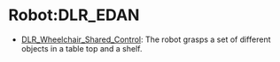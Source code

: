 # Robot:DLR_EDAN

- [DLR_Wheelchair_Shared_Control](oed-playground/tree/master/pages/datasets/dlr_edan_shared_control_converted_externally_to_rlds.md): The robot grasps a set of different objects in a table top and a shelf. 